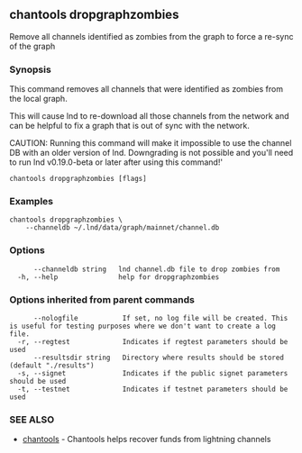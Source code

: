 ## chantools dropgraphzombies

Remove all channels identified as zombies from the graph to force a re-sync of the graph

### Synopsis

This command removes all channels that were identified as
zombies from the local graph.

This will cause lnd to re-download all those channels from the network and can
be helpful to fix a graph that is out of sync with the network.

CAUTION: Running this command will make it impossible to use the channel DB
with an older version of lnd. Downgrading is not possible and you'll need to
run lnd v0.19.0-beta or later after using this command!'

```
chantools dropgraphzombies [flags]
```

### Examples

```
chantools dropgraphzombies \
	--channeldb ~/.lnd/data/graph/mainnet/channel.db
```

### Options

```
      --channeldb string   lnd channel.db file to drop zombies from
  -h, --help               help for dropgraphzombies
```

### Options inherited from parent commands

```
      --nologfile           If set, no log file will be created. This is useful for testing purposes where we don't want to create a log file.
  -r, --regtest             Indicates if regtest parameters should be used
      --resultsdir string   Directory where results should be stored (default "./results")
  -s, --signet              Indicates if the public signet parameters should be used
  -t, --testnet             Indicates if testnet parameters should be used
```

### SEE ALSO

* [chantools](chantools.md)	 - Chantools helps recover funds from lightning channels

